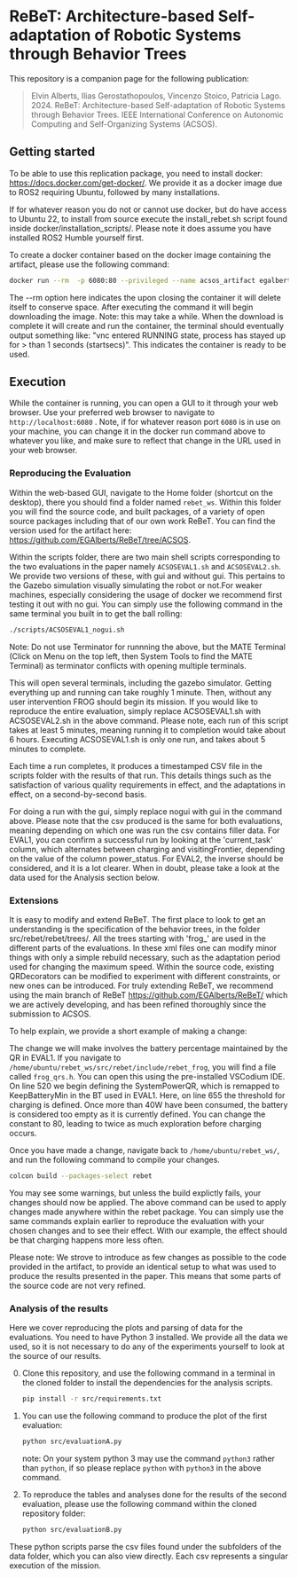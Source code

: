 # ReBeT: Architecture-based Self-adaptation of Robotic Systems through Behavior Trees
This repository is a companion page for the following publication:
> Elvin Alberts, Ilias Gerostathopoulos, Vincenzo Stoico, Patricia Lago. 2024. ReBeT: Architecture-based Self-adaptation of Robotic Systems through Behavior Trees. IEEE International Conference on Autonomic Computing and Self-Organizing Systems (ACSOS).

<!-- ## How to cite us
The scientific article describing design, execution, and main results of this study is available [here](https://www.google.com).<br> 
If this study is helping your research, consider to cite it is as follows, thanks!
```
@article{,
  title={},
  author={},
  journal={},
  volume={},
  pages={},
  year={},
  publisher={}
}
``` -->




## Getting started
To be able to use this replication package, you need to install docker: https://docs.docker.com/get-docker/. We provide it as a docker image due to ROS2 requiring Ubuntu, followed by many installations. 

If for whatever reason you do not or cannot use docker, but do have access to Ubuntu 22, to install from source execute the install_rebet.sh script found inside docker/installation_scripts/. Please note it does assume you have installed ROS2 Humble yourself first.

To create a docker container based on the docker image containing the artifact, please use the following command:

   ```Bash
   docker run --rm  -p 6080:80 --privileged --name acsos_artifact egalberts/rebet:acsos 
   ```
The --rm option here indicates the upon closing the container it will delete itself to conserve space. After executing the command it will begin downloading the image. Note: this may take a while. When the download is complete it will create and run the container, the terminal should eventually output something like: "vnc entered RUNNING state, process has stayed up for > than 1 seconds (startsecs)". This indicates the container is ready to be used.

## Execution
While the container is running, you can open a GUI to it through your web browser. Use your preferred web browser to navigate to `http://localhost:6080` . Note, if for whatever reason port `6080` is in use on your machine, you can change it in the docker run command above to whatever you like, and make sure to reflect that change in the URL used in your web browser. 

### Reproducing the Evaluation

Within the web-based GUI, navigate to the Home folder (shortcut on the desktop), there you should find a folder named `rebet_ws`. Within this folder you will find the source code, and built packages, of a variety of open source packages including that of our own work ReBeT. You can find the version used for the artifact here: https://github.com/EGAlberts/ReBeT/tree/ACSOS.

Within the scripts folder, there are two main shell scripts corresponding to the two evaluations in the paper namely `ACSOSEVAL1.sh` and `ACSOSEVAL2.sh`. We provide two versions of these, with gui and without gui. This pertains to the Gazebo simulation visually simulating the robot or not.For weaker machines, especially considering the usage of docker we recommend first testing it out with no gui. You can simply use the following command in the same terminal you built in to get the ball rolling:
   ```Bash
   ./scripts/ACSOSEVAL1_nogui.sh
   ```


Note: Do not use Terminator for runnning the above, but the MATE Terminal (Click on Menu on the top left, then System Tools to find the MATE Terminal) as terminator conflicts with opening multiple terminals.


   This will open several terminals, including the gazebo simulator. Getting everything up and running can take roughly 1 minute. Then, without any user intervention FROG should begin its mission. If you would like to reproduce the entire evaluation, simply replace ACSOSEVAL1.sh with ACSOSEVAL2.sh in the above command. Please note, each run of this script takes at least 5 minutes, meaning running it to completion would take about 6 hours. Executing ACSOSEVAL1.sh is only one run, and takes about 5 minutes to complete.

Each time a run completes, it produces a timestamped CSV file in the scripts folder with the results of that run. This details things such as the satisfaction of various quality requirements in effect, and the adaptations in effect, on a second-by-second basis.  

For doing a run with the gui, simply replace nogui with gui in the command above.
Please note that the csv produced is the same for both evaluations, meaning depending on which one was run the csv contains filler data. For EVAL1, you can confirm a successful run by looking at the 'current_task' column, which alternates between charging and visitingFrontier, depending on the value of the column power_status. For EVAL2, the inverse should be considered, and it is a lot clearer. When in doubt, please take a look at the data used for the Analysis section below.

### Extensions

It is easy to modify and extend ReBeT. The first place to look to get an understanding is the specification of the behavior trees, in the folder src/rebet/rebet/trees/. All the trees starting with 'frog_' are used in the different parts of the evaluations. In these xml files one can modify minor things with only a simple rebuild necessary, such as the adaptation period used for changing the maximum speed. Within the source code, existing QRDecorators can be modified to experiment with different constraints, or new ones can be introduced. For truly extending ReBeT, we recommend using the main branch of ReBeT https://github.com/EGAlberts/ReBeT/ which we are actively developing, and has been refined thoroughly since the submission to ACSOS.

To help explain, we provide a short example of making a change:

The change we will make involves the battery percentage maintained by the QR in EVAL1.
If you navigate to `/home/ubuntu/rebet_ws/src/rebet/include/rebet_frog`, you will find a file called `frog_qrs.h`. You can open this using the pre-installed VSCodium IDE. On line 520 we begin defining the SystemPowerQR, which is remapped to KeepBatteryMin in the BT used in EVAL1. Here, on line 655 the threshold for charging is defined. Once more than 40W have been consumed, the battery is considered too empty as it is currently defined. You can change the constant to 80, leading to twice as much exploration before charging occurs. 

Once you have made a change, navigate back to `/home/ubuntu/rebet_ws/`, and run the following command to compile your changes.

```Bash
colcon build --packages-select rebet
```
You may see some warnings, but unless the build explictly fails, your changes should now be applied. The above command can be used to apply changes made anywhere within the rebet package. You can simply use the same commands explain earlier to reproduce the evaluation with your chosen changes and to see their effect. With our example, the effect should be that charging happens more less often.

Please note: We strove to introduce as few changes as possible to the code provided in the artifact, to provide an identical setup to what was used to produce the results presented in the paper. This means that some parts of the source code are not very refined.

### Analysis of the results
Here we cover reproducing the plots and parsing of data for the evaluations. You need to have Python 3 installed. We provide all the data we used, so it is not necessary to do any of the experiments yourself to look at the source of our results.

0. Clone this repository, and use the following command in a terminal in the cloned folder to install the dependencies for the analysis scripts.
    ```Bash
   pip install -r src/requirements.txt
   ```
   
1. You can use the following command to produce the plot of the first evaluation:
      ```Bash
   python src/evaluationA.py
   ```
   note: On your system python 3 may use the command `python3` rather than `python`, if so please replace `python` with `python3` in the above command.

2. To reproduce the tables and analyses done for the results of the second evaluation, please use the following command within the cloned repository folder:
   ```Bash
   python src/evaluationB.py
   ```
These python scripts parse the csv files found under the subfolders of the data folder, which you can also view directly. Each csv represents a singular execution of the mission.


